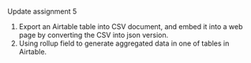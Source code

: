 Update assignment 5
1. Export an Airtable table into CSV document, and embed it into a web page by converting the CSV into json version.
2. Using rollup field to generate aggregated data in one of tables in Airtable.
